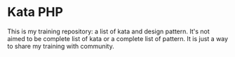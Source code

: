 # Kata PHP

This is my training repository: a list of kata and design pattern. It's not aimed to be complete list of kata or a complete list of pattern. It is just a way to share my training with community.

